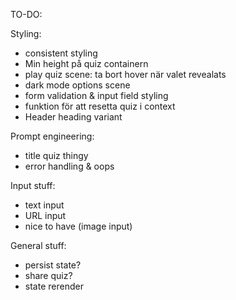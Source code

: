 TO-DO:

Styling:

- consistent styling
- Min height på quiz containern
- play quiz scene: ta bort hover när valet revealats
- dark mode options scene
- form validation & input field styling
- funktion för att resetta quiz i context
- Header heading variant

Prompt engineering:

- title quiz thingy
- error handling & oops

Input stuff:

- text input
- URL input
- nice to have (image input)

General stuff:

- persist state?
- share quiz?
- state rerender
